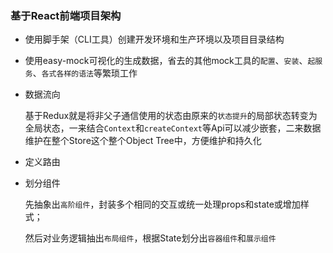 ### 基于React前端项目架构

* 使用脚手架（CLI工具）创建开发环境和生产环境以及项目目录结构
* 使用easy-mock可视化的生成数据，省去的其他mock工具的`配置`、`安装`、`起服务`、`各式各样的语法`等繁琐工作

* 数据流向

  基于Redux就是将非父子通信使用的状态由原来的`状态提升`的局部状态转变为全局状态，一来结合`Context`和`createContext`等Api可以减少嵌套，二来数据维护在整个Store这个整个Object Tree中，方便维护和持久化

* 定义路由

* 划分组件

  先抽象出`高阶组件`，封装多个相同的交互或统一处理props和state或增加样式；

  然后对业务逻辑抽出`布局组件`，根据State划分出`容器组件`和`展示组件`
